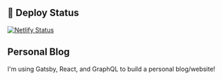 ## 💫 Deploy Status

[![Netlify Status](https://api.netlify.com/api/v1/badges/8200a1a6-e998-4e66-a172-429c08f2f4bd/deploy-status)](https://app.netlify.com/sites/lost-in-masala/deploys)

## Personal Blog

I'm using Gatsby, React, and GraphQL to build a personal blog/website!
